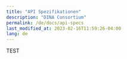 ```yaml
---
title: "API Spezifikationen"
description: "DINA Consortium"
permalink: /de/docs/api-specs
last_modified_at: 2023-02-16T11:59:26-04:00
lang: de
---
```


TEST
